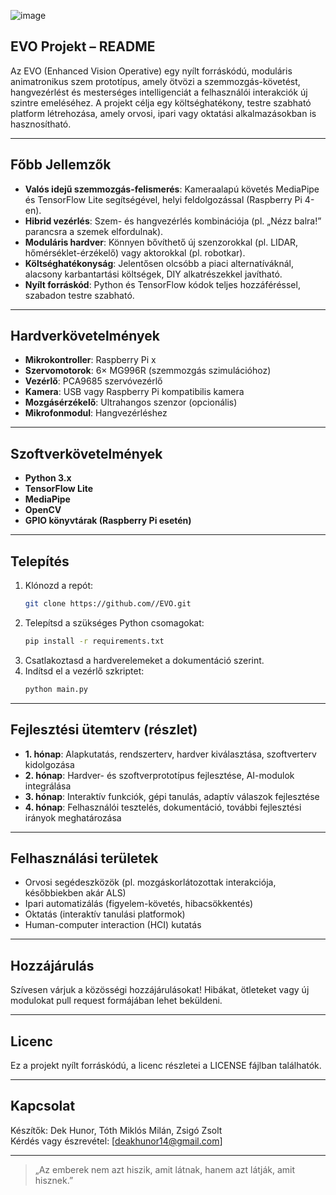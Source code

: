 
![image](https://github.com/user-attachments/assets/76ff31b1-9cc6-44d0-becf-12b7d4777c97)

## EVO Projekt – README

Az EVO (Enhanced Vision Operative) egy nyílt forráskódú, moduláris animatronikus szem prototípus, amely ötvözi a szemmozgás-követést, hangvezérlést és mesterséges intelligenciát a felhasználói interakciók új szintre emeléséhez. A projekt célja egy költséghatékony, testre szabható platform létrehozása, amely orvosi, ipari vagy oktatási alkalmazásokban is hasznosítható.

---

## Főbb Jellemzők

- **Valós idejű szemmozgás-felismerés**: Kameraalapú követés MediaPipe és TensorFlow Lite segítségével, helyi feldolgozással (Raspberry Pi 4-en).
- **Hibrid vezérlés**: Szem- és hangvezérlés kombinációja (pl. „Nézz balra!” parancsra a szemek elfordulnak).
- **Moduláris hardver**: Könnyen bővíthető új szenzorokkal (pl. LIDAR, hőmérséklet-érzékelő) vagy aktorokkal (pl. robotkar).
- **Költséghatékonyság**: Jelentősen olcsóbb a piaci alternatíváknál, alacsony karbantartási költségek, DIY alkatrészekkel javítható.
- **Nyílt forráskód**: Python és TensorFlow kódok teljes hozzáféréssel, szabadon testre szabható.

---

## Hardverkövetelmények

- **Mikrokontroller**: Raspberry Pi x
- **Szervomotorok**: 6× MG996R (szemmozgás szimulációhoz)
- **Vezérlő**: PCA9685 szervóvezérlő
- **Kamera**: USB vagy Raspberry Pi kompatibilis kamera
- **Mozgásérzékelő**: Ultrahangos szenzor (opcionális)
- **Mikrofonmodul**: Hangvezérléshez

---

## Szoftverkövetelmények

- **Python 3.x**
- **TensorFlow Lite**
- **MediaPipe**
- **OpenCV**
- **GPIO könyvtárak (Raspberry Pi esetén)**

---

## Telepítés

1. Klónozd a repót:
   ```bash
   git clone https://github.com//EVO.git
   ```
2. Telepítsd a szükséges Python csomagokat:
   ```bash
   pip install -r requirements.txt
   ```
3. Csatlakoztasd a hardverelemeket a dokumentáció szerint.
4. Indítsd el a vezérlő szkriptet:
   ```bash
   python main.py
   ```

---

## Fejlesztési ütemterv (részlet)

- **1. hónap**: Alapkutatás, rendszerterv, hardver kiválasztása, szoftverterv kidolgozása
- **2. hónap**: Hardver- és szoftverprototípus fejlesztése, AI-modulok integrálása
- **3. hónap**: Interaktív funkciók, gépi tanulás, adaptív válaszok fejlesztése
- **4. hónap**: Felhasználói tesztelés, dokumentáció, további fejlesztési irányok meghatározása

---

## Felhasználási területek

- Orvosi segédeszközök (pl. mozgáskorlátozottak interakciója, későbbiekben akár ALS)
- Ipari automatizálás (figyelem-követés, hibacsökkentés)
- Oktatás (interaktív tanulási platformok)
- Human-computer interaction (HCI) kutatás

---

## Hozzájárulás

Szívesen várjuk a közösségi hozzájárulásokat! Hibákat, ötleteket vagy új modulokat pull request formájában lehet beküldeni.

---

## Licenc

Ez a projekt nyílt forráskódú, a licenc részletei a LICENSE fájlban találhatók.

---

## Kapcsolat

Készítők: Dek Hunor, Tóth Miklós Milán, Zsigó Zsolt  
Kérdés vagy észrevétel: [deakhunor14@gmail.com]

---

> „Az emberek nem azt hiszik, amit látnak, hanem azt látják, amit hisznek.”
